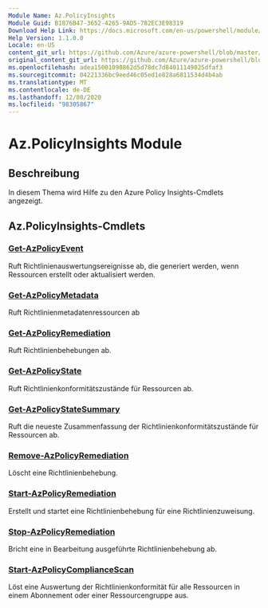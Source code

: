 ```yaml
---
Module Name: Az.PolicyInsights
Module Guid: B1876B47-3652-4265-9AD5-782EC3E98319
Download Help Link: https://docs.microsoft.com/en-us/powershell/module/az.policyinsights
Help Version: 1.1.0.0
Locale: en-US
content_git_url: https://github.com/Azure/azure-powershell/blob/master/src/PolicyInsights/PolicyInsights/help/Az.PolicyInsights.md
original_content_git_url: https://github.com/Azure/azure-powershell/blob/master/src/PolicyInsights/PolicyInsights/help/Az.PolicyInsights.md
ms.openlocfilehash: adea15001090862d5d78dc7d84011149025dfaf3
ms.sourcegitcommit: 04221336bc9eed46c05ed1e828a6811534d4b4ab
ms.translationtype: MT
ms.contentlocale: de-DE
ms.lasthandoff: 12/08/2020
ms.locfileid: "98305867"
---
```

# Az.PolicyInsights Module
## Beschreibung
In diesem Thema wird Hilfe zu den Azure Policy Insights-Cmdlets angezeigt.

## Az.PolicyInsights-Cmdlets
### [Get-AzPolicyEvent](Get-AzPolicyEvent.md)
Ruft Richtlinienauswertungsereignisse ab, die generiert werden, wenn Ressourcen erstellt oder aktualisiert werden.

### [Get-AzPolicyMetadata](Get-AzPolicyMetadata.md)
Ruft Richtlinienmetadatenressourcen ab

### [Get-AzPolicyRemediation](Get-AzPolicyRemediation.md)
Ruft Richtlinienbehebungen ab.

### [Get-AzPolicyState](Get-AzPolicyState.md)
Ruft Richtlinienkonformitätszustände für Ressourcen ab.

### [Get-AzPolicyStateSummary](Get-AzPolicyStateSummary.md)
Ruft die neueste Zusammenfassung der Richtlinienkonformitätszustände für Ressourcen ab.

### [Remove-AzPolicyRemediation](Remove-AzPolicyRemediation.md)
Löscht eine Richtlinienbehebung.

### [Start-AzPolicyRemediation](Start-AzPolicyRemediation.md)
Erstellt und startet eine Richtlinienbehebung für eine Richtlinienzuweisung.

### [Stop-AzPolicyRemediation](Stop-AzPolicyRemediation.md)
Bricht eine in Bearbeitung ausgeführte Richtlinienbehebung ab.

### [Start-AzPolicyComplianceScan](Start-AzPolicyComplianceScan.md)
Löst eine Auswertung der Richtlinienkonformität für alle Ressourcen in einem Abonnement oder einer Ressourcengruppe aus.

